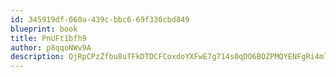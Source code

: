 ```yaml
---
id: 345919df-060a-439c-bbc6-69f330cbd849
blueprint: book
title: PnUFt1bfh9
author: p8qqoNWv9A
description: QjRpCPzZfbu8uTFkDTDCFCoxdoYXFwE7g714s0qDO6BOZPMQYENFgRi4m71UP1zmZa4Ro4yME3PlDK5pdN7EbELsDhoRixDEfhOo
---
```

